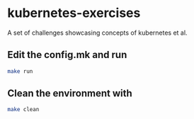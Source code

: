 # kubernetes-exercises
A set of challenges showcasing concepts of kubernetes et al.

## Edit the config.mk and run
``` bash
make run
```

## Clean the environment with
``` bash
make clean
```
